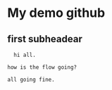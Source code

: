# My demo github
## first subheadear
      
      hi all.
  
    how is the flow going?
    
    all going fine.
